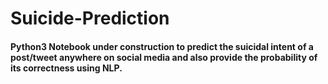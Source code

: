 # Suicide-Prediction
#### Python3 Notebook under construction to predict the suicidal intent of a post/tweet anywhere on social media and also provide the probability of its correctness using NLP.
